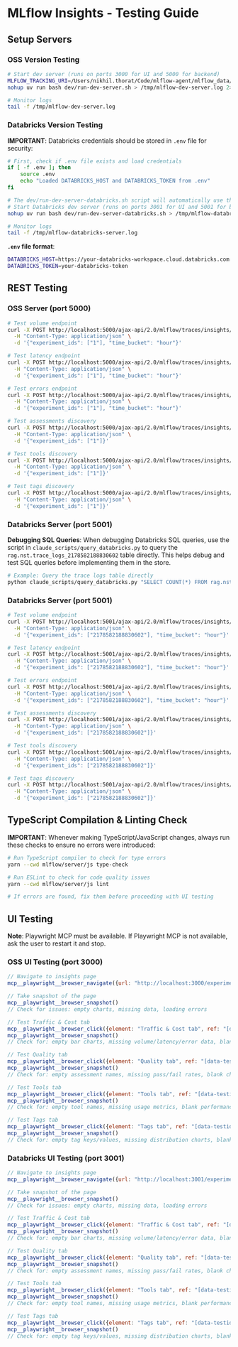 # MLflow Insights - Testing Guide

## Setup Servers

### OSS Version Testing
```bash
# Start dev server (runs on ports 3000 for UI and 5000 for backend)
MLFLOW_TRACKING_URI=/Users/nikhil.thorat/Code/mlflow-agent/mlflow_data/mlflow.db \
nohup uv run bash dev/run-dev-server.sh > /tmp/mlflow-dev-server.log 2>&1 &

# Monitor logs
tail -f /tmp/mlflow-dev-server.log
```

### Databricks Version Testing

**IMPORTANT**: Databricks credentials should be stored in `.env` file for security:
```bash
# First, check if .env file exists and load credentials
if [ -f .env ]; then
    source .env
    echo "Loaded DATABRICKS_HOST and DATABRICKS_TOKEN from .env"
fi

# The dev/run-dev-server-databricks.sh script will automatically use these environment variables
# Start Databricks dev server (runs on ports 3001 for UI and 5001 for backend)
nohup uv run bash dev/run-dev-server-databricks.sh > /tmp/mlflow-databricks-server.log 2>&1 &

# Monitor logs
tail -f /tmp/mlflow-databricks-server.log
```

**`.env` file format**:
```bash
DATABRICKS_HOST=https://your-databricks-workspace.cloud.databricks.com
DATABRICKS_TOKEN=your-databricks-token
```

## REST Testing

### OSS Server (port 5000)
```bash
# Test volume endpoint
curl -X POST http://localhost:5000/ajax-api/2.0/mlflow/traces/insights/traffic-cost/volume \
  -H "Content-Type: application/json" \
  -d '{"experiment_ids": ["1"], "time_bucket": "hour"}'

# Test latency endpoint
curl -X POST http://localhost:5000/ajax-api/2.0/mlflow/traces/insights/traffic-cost/latency \
  -H "Content-Type: application/json" \
  -d '{"experiment_ids": ["1"], "time_bucket": "hour"}'

# Test errors endpoint
curl -X POST http://localhost:5000/ajax-api/2.0/mlflow/traces/insights/traffic-cost/errors \
  -H "Content-Type: application/json" \
  -d '{"experiment_ids": ["1"], "time_bucket": "hour"}'

# Test assessments discovery
curl -X POST http://localhost:5000/ajax-api/2.0/mlflow/traces/insights/quality/assessments/discovery \
  -H "Content-Type: application/json" \
  -d '{"experiment_ids": ["1"]}'

# Test tools discovery
curl -X POST http://localhost:5000/ajax-api/2.0/mlflow/traces/insights/tools/discovery \
  -H "Content-Type: application/json" \
  -d '{"experiment_ids": ["1"]}'

# Test tags discovery
curl -X POST http://localhost:5000/ajax-api/2.0/mlflow/traces/insights/tags/discovery \
  -H "Content-Type: application/json" \
  -d '{"experiment_ids": ["1"]}'
```

### Databricks Server (port 5001)

**Debugging SQL Queries**: When debugging Databricks SQL queries, use the script in `claude_scripts/query_databricks.py` to query the `rag.nst.trace_logs_2178582188830602` table directly. This helps debug and test SQL queries before implementing them in the store.

```bash
# Example: Query the trace logs table directly
python claude_scripts/query_databricks.py "SELECT COUNT(*) FROM rag.nst.trace_logs_2178582188830602"
```

### Databricks Server (port 5001)
```bash
# Test volume endpoint
curl -X POST http://localhost:5001/ajax-api/2.0/mlflow/traces/insights/traffic-cost/volume \
  -H "Content-Type: application/json" \
  -d '{"experiment_ids": ["2178582188830602"], "time_bucket": "hour"}'

# Test latency endpoint
curl -X POST http://localhost:5001/ajax-api/2.0/mlflow/traces/insights/traffic-cost/latency \
  -H "Content-Type: application/json" \
  -d '{"experiment_ids": ["2178582188830602"], "time_bucket": "hour"}'

# Test errors endpoint
curl -X POST http://localhost:5001/ajax-api/2.0/mlflow/traces/insights/traffic-cost/errors \
  -H "Content-Type: application/json" \
  -d '{"experiment_ids": ["2178582188830602"], "time_bucket": "hour"}'

# Test assessments discovery
curl -X POST http://localhost:5001/ajax-api/2.0/mlflow/traces/insights/quality/assessments/discovery \
  -H "Content-Type: application/json" \
  -d '{"experiment_ids": ["2178582188830602"]}'

# Test tools discovery
curl -X POST http://localhost:5001/ajax-api/2.0/mlflow/traces/insights/tools/discovery \
  -H "Content-Type: application/json" \
  -d '{"experiment_ids": ["2178582188830602"]}'

# Test tags discovery
curl -X POST http://localhost:5001/ajax-api/2.0/mlflow/traces/insights/tags/discovery \
  -H "Content-Type: application/json" \
  -d '{"experiment_ids": ["2178582188830602"]}'
```

## TypeScript Compilation & Linting Check

**IMPORTANT**: Whenever making TypeScript/JavaScript changes, always run these checks to ensure no errors were introduced:

```bash
# Run TypeScript compiler to check for type errors
yarn --cwd mlflow/server/js type-check

# Run ESLint to check for code quality issues
yarn --cwd mlflow/server/js lint

# If errors are found, fix them before proceeding with UI testing
```

## UI Testing

**Note**: Playwright MCP must be available. If Playwright MCP is not available, ask the user to restart it and stop.

### OSS UI Testing (port 3000)
```javascript
// Navigate to insights page
mcp__playwright__browser_navigate({url: "http://localhost:3000/experiments/1/insights"})

// Take snapshot of the page
mcp__playwright__browser_snapshot()
// Check for issues: empty charts, missing data, loading errors

// Test Traffic & Cost tab
mcp__playwright__browser_click({element: "Traffic & Cost tab", ref: "[data-testid='traffic-cost-tab']"})
mcp__playwright__browser_snapshot()
// Check for: empty bar charts, missing volume/latency/error data, blank correlations

// Test Quality tab
mcp__playwright__browser_click({element: "Quality tab", ref: "[data-testid='quality-tab']"})
mcp__playwright__browser_snapshot()
// Check for: empty assessment names, missing pass/fail rates, blank charts

// Test Tools tab
mcp__playwright__browser_click({element: "Tools tab", ref: "[data-testid='tools-tab']"})
mcp__playwright__browser_snapshot()
// Check for: empty tool names, missing usage metrics, blank performance charts

// Test Tags tab
mcp__playwright__browser_click({element: "Tags tab", ref: "[data-testid='tags-tab']"})
mcp__playwright__browser_snapshot()
// Check for: empty tag keys/values, missing distribution charts, blank correlations
```

### Databricks UI Testing (port 3001)
```javascript
// Navigate to insights page
mcp__playwright__browser_navigate({url: "http://localhost:3001/experiments/2178582188830602/insights"})

// Take snapshot of the page
mcp__playwright__browser_snapshot()
// Check for issues: empty charts, missing data, loading errors

// Test Traffic & Cost tab
mcp__playwright__browser_click({element: "Traffic & Cost tab", ref: "[data-testid='traffic-cost-tab']"})
mcp__playwright__browser_snapshot()
// Check for: empty bar charts, missing volume/latency/error data, blank correlations

// Test Quality tab
mcp__playwright__browser_click({element: "Quality tab", ref: "[data-testid='quality-tab']"})
mcp__playwright__browser_snapshot()
// Check for: empty assessment names, missing pass/fail rates, blank charts

// Test Tools tab
mcp__playwright__browser_click({element: "Tools tab", ref: "[data-testid='tools-tab']"})
mcp__playwright__browser_snapshot()
// Check for: empty tool names, missing usage metrics, blank performance charts

// Test Tags tab
mcp__playwright__browser_click({element: "Tags tab", ref: "[data-testid='tags-tab']"})
mcp__playwright__browser_snapshot()
// Check for: empty tag keys/values, missing distribution charts, blank correlations
```